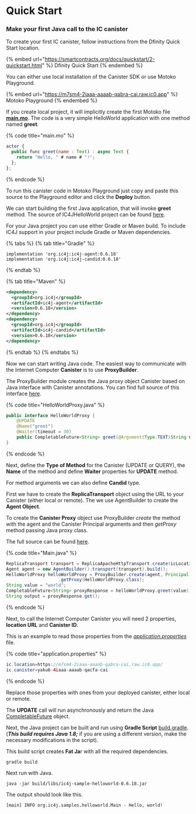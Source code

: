 # Quick Start

### Make your first Java call to the IC canister

To create your first IC canister, follow instructions from the Dfinity Quick Start location.

{% embed url="https://smartcontracts.org/docs/quickstart/2-quickstart.html" %}
Dfinity Quick Start
{% endembed %}

You can either use local installation of the Canister SDK or use Motoko Playground.

{% embed url="https://m7sm4-2iaaa-aaaab-qabra-cai.raw.ic0.app" %}
Motoko Playground
{% endembed %}

If you create local project, it will implicitly create the first Motoko file [**main.mo**](https://github.com/ic4j/samples/blob/master/IC4JHelloWorld/src/main.mo). The code is a very simple HelloWorld application with one method named **greet**_._

{% code title="main.mo" %}
```javascript
actor {
  public func greet(name : Text) : async Text {
    return "Hello, " # name # "!";
  };
};
```
{% endcode %}

To run this canister code in Motoko Playground just copy and paste this source to the Playground editor and click the **Deploy** button.

We can start building the first Java application, that will invoke **greet** method. The source of IC4JHelloWorld project can be found [here](https://github.com/ic4j/samples/tree/master/IC4JHelloWorld).

For your Java project you can use either Gradle or Maven build. To include IC4J support in your project include Gradle or Maven dependencies.&#x20;

{% tabs %}
{% tab title="Gradle" %}
```markup
implementation 'org.ic4j:ic4j-agent:0.6.18'
implementation 'org.ic4j:ic4j-candid:0.6.18'
```
{% endtab %}

{% tab title="Maven" %}
```xml
<dependency>
  <groupId>org.ic4j</groupId>
  <artifactId>ic4j-agent</artifactId>
  <version>0.6.18</version>
</dependency>
<dependency>
  <groupId>org.ic4j</groupId>
  <artifactId>ic4j-candid</artifactId>
  <version>0.6.18</version>
</dependency>
```
{% endtab %}
{% endtabs %}

Now we can start writing Java code. The easiest way to communicate with the Internet Computer **Canister** is to use **ProxyBuilder**.&#x20;

The ProxyBuilder module creates the Java proxy object Canister  based on Java interface with Canister annotations. You can find full source of this interface [here](https://github.com/ic4j/samples/blob/master/IC4JHelloWorld/src/main/java/org/ic4j/samples/helloworld/HelloWorldProxy.java).

{% code title="HelloWorldProxy.java" %}
```java
public interface HelloWorldProxy {	
	@UPDATE
	@Name("greet")
	@Waiter(timeout = 30)
	public CompletableFuture<String> greet(@Argument(Type.TEXT)String name);
}
```
{% endcode %}

Next, define the **Type of Method** for the Canister (UPDATE or QUERY), the **Name** of the method and define **Waiter** properties for **UPDATE** method.&#x20;

For method arguments we can also define **Candid** type.

First we have to create the **ReplicaTransport** object using the URL to your Canister (either local or remote). The we use AgentBuilder to create the **Agent Object**.&#x20;

To create the **Canister Proxy** object use ProxyBuilder _create_ the method with the agent and the Canister Principal arguments and then _getProxy_ method passing Java proxy class.

The full source can be found [here](https://github.com/ic4j/samples/blob/master/IC4JHelloWorld/src/main/java/org/ic4j/samples/helloworld/Main.java).

{% code title="Main.java" %}
```java
ReplicaTransport transport = ReplicaApacheHttpTransport.create(icLocation);
Agent agent = new AgentBuilder().transport(transport).build();			
HelloWorldProxy helloWorldProxy = ProxyBuilder.create(agent, Principal.fromString(icCanister))
					.getProxy(HelloWorldProxy.class);
String value = "world";		
CompletableFuture<String> proxyResponse = helloWorldProxy.greet(value);			
String output = proxyResponse.get();
```
{% endcode %}

Next, to call the Internet Computer Canister you will need 2 properties, **location URL** and **Canister ID.**&#x20;

This is an example to read those properties from the [_application.properties_](https://github.com/ic4j/samples/blob/master/IC4JHelloWorld/src/main/resources/application.properties) file.

{% code title="application.properties" %}
```java
ic.location=https://m7sm4-2iaaa-aaaab-qabra-cai.raw.ic0.app/
ic.canister=yaku6-4iaaa-aaaab-qacfa-cai
```
{% endcode %}

Replace those properties with ones from your deployed canister, either local or remote.

The **UPDATE** call will run asynchronously and return the Java [CompletableFuture](https://docs.oracle.com/javase/8/docs/api/java/util/concurrent/CompletableFuture.html) object.

Next, the Java project can be built and run using **Gradle Script** [build.gradle](https://github.com/ic4j/samples/blob/master/IC4JHelloWorld/build.gradle). (_**This build requires Java 1.8;**_ if you are using a different version, make the necessary modifications in the script).&#x20;

This build script creates **Fat Ja**r with all the required dependencies.

```
gradle build
```

Next run with Java.

```
java -jar build/libs/ic4j-sample-helloworld-0.6.18.jar
```

The output should look like this.

```
[main] INFO org.ic4j.samples.helloworld.Main - Hello, world!
```
